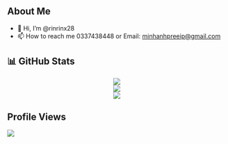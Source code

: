 ## About Me
- 👋 Hi, I’m @rinrinx28
- 📫 How to reach me 0337438448 or Email: minhanhpreeip@gmail.com
  
## 📊 GitHub Stats

<div align="center">
  <img src="https://github-readme-stats.vercel.app/api?username=rinrinx28&theme=tokyonight&hide_border=false&include_all_commits=true&count_private=true" /><br/>
  <img src="https://github-readme-streak-stats.herokuapp.com/?user=rinrinx28&theme=tokyonight&hide_border=false" /><br/>
  <img src="https://github-readme-stats.vercel.app/api/top-langs/?username=rinrinx28&theme=tokyonight&hide_border=false&include_all_commits=true&count_private=true&layout=compact" /><br/>
</div>


## Profile Views
<a href="https://visitcount.itsvg.in">
  <img src="https://visitcount.itsvg.in/api?id=rinrinx28&label=Profile%20Views&color=3&icon=2&pretty=false" />
</a>

<!---
ListKelvin/ListKelvin is a ✨ special ✨ repository because its `README.md` (this file) appears on your GitHub profile.
You can click the Preview link to take a look at your changes.
--->
